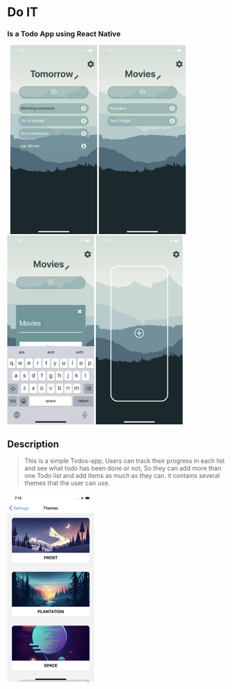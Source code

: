 # Do IT 
### Is a Todo App using React Native 

 ` `<img src="https://github.com/mhnd6/Todo-app/blob/master/screenshots/image0%20(4).png" width="200">
<img src="https://github.com/mhnd6/Todo-app/blob/master/screenshots/image0.png" width="200">
<img src="https://github.com/mhnd6/Todo-app/blob/master/screenshots/image0%20(2).png"  width="200">
<img src="https://github.com/mhnd6/Todo-app/blob/master/screenshots/image0%20(1).png" width="200">

## Description
> This is a simple Todos-app, Users can track their progress in each list and see what todo has been done or not, So they can add more than one Todo list and add items as much as they can. it contains several themes that the user can use.

<img src="https://github.com/mhnd6/Todo-app/blob/master/screenshots/image0%20(3).png" width="200">  
